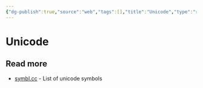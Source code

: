 ```yaml
---
{"dg-publish":true,"source":"web","tags":[],"title":"Unicode","type":"reference","URL":"https://symbl.cc/en/unicode-table/","permalink":"/00-fleeting-inbox/unicode/","dgPassFrontmatter":true}
---
```



# Unicode

## Read more

- [symbl.cc](https://symbl.cc/en/unicode-table/) - List of unicode symbols
